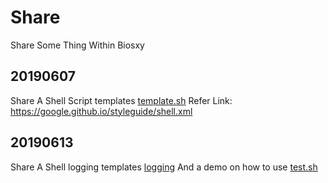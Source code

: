 # Share
Share Some Thing Within Biosxy
## 20190607 
Share A Shell Script templates [template.sh](./20190607/template.sh)
Refer Link: https://google.github.io/styleguide/shell.xml
## 20190613 
Share A Shell logging templates [logging](./20190613/logging)
And a demo on how to use [test.sh](./20190613/test.sh)




